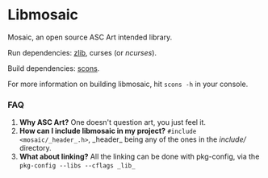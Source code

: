 Libmosaic
=========

Mosaic, an open source ASC Art intended library.

Run dependencies: [zlib](http://www.zlib.net/),
curses (or _ncurses_).

Build dependencies: [scons](http://www.scons.org/).

For more information on building libmosaic, hit `scons -h` in your console.

### FAQ
1. __Why ASC Art?__ One doesn't question art, you just feel it.
2. __How can I include libmosaic in my project?__ `#include <mosaic/_header_.h>`, \_header_ being any of the ones in the _include/_ directory.
3. __What about linking?__ All the linking can be done with pkg-config, via the `pkg-config --libs --cflags _lib_`
